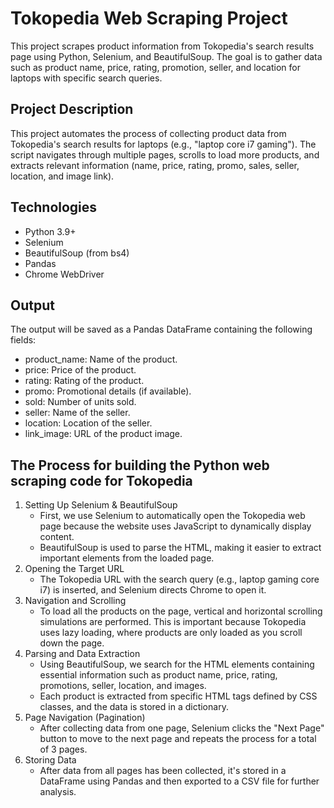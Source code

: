 # Tokopedia Web Scraping Project

This project scrapes product information from Tokopedia's search results page using Python, Selenium, and BeautifulSoup. The goal is to gather data such as product name, price, rating, promotion, seller, and location for laptops with specific search queries.

## Project Description

This project automates the process of collecting product data from Tokopedia's search results for laptops (e.g., "laptop core i7 gaming"). The script navigates through multiple pages, scrolls to load more products, and extracts relevant information (name, price, rating, promo, sales, seller, location, and image link).

## Technologies

- Python 3.9+
- Selenium
- BeautifulSoup (from bs4)
- Pandas
- Chrome WebDriver

## Output

The output will be saved as a Pandas DataFrame containing the following fields:

- product_name: Name of the product.
- price: Price of the product.
- rating: Rating of the product.
- promo: Promotional details (if available).
- sold: Number of units sold.
- seller: Name of the seller.
- location: Location of the seller.
- link_image: URL of the product image.

## The Process for building the Python web scraping code for Tokopedia

1. Setting Up Selenium & BeautifulSoup
    - First, we use Selenium to automatically open the Tokopedia web page because the website uses JavaScript to dynamically display content.
    - BeautifulSoup is used to parse the HTML, making it easier to extract important elements from the loaded page.
2. Opening the Target URL
    - The Tokopedia URL with the search query (e.g., laptop gaming core i7) is inserted, and Selenium directs Chrome to open it.
3. Navigation and Scrolling
    - To load all the products on the page, vertical and horizontal scrolling simulations are performed. This is important because Tokopedia uses lazy loading, where products are only loaded as you scroll down the page.
4. Parsing and Data Extraction
    - Using BeautifulSoup, we search for the HTML elements containing essential information such as product name, price, rating, promotions, seller, location, and images.
    - Each product is extracted from specific HTML tags defined by CSS classes, and the data is stored in a dictionary.
5. Page Navigation (Pagination)
    - After collecting data from one page, Selenium clicks the "Next Page" button to move to the next page and repeats the process for a total of 3 pages.
6. Storing Data
    - After data from all pages has been collected, it's stored in a DataFrame using Pandas and then exported to a CSV file for further analysis.